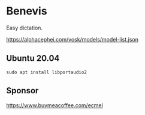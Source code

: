 # Benevis

Easy dictation.

https://alphacephei.com/vosk/models/model-list.json

## Ubuntu 20.04

```
sudo apt install libportaudio2
```

## Sponsor

https://www.buymeacoffee.com/ecmel
